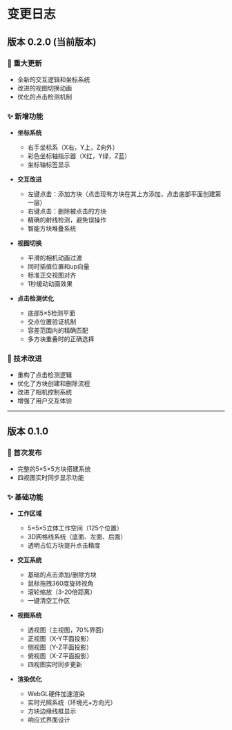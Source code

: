 # 变更日志

## 版本 0.2.0 (当前版本)

### 🚀 重大更新
- 全新的交互逻辑和坐标系统
- 改进的视图切换动画
- 优化的点击检测机制

### ✨ 新增功能
- **坐标系统**
  - 右手坐标系（X右，Y上，Z向外）
  - 彩色坐标轴指示器（X红，Y绿，Z蓝）
  - 坐标轴标签显示

- **交互改进**
  - 左键点击：添加方块（点击现有方块在其上方添加，点击底部平面创建第一层）
  - 右键点击：删除被点击的方块
  - 精确的射线检测，避免误操作
  - 智能方块堆叠系统

- **视图切换**
  - 平滑的相机动画过渡
  - 同时插值位置和up向量
  - 标准正交视图对齐
  - 1秒缓动动画效果

- **点击检测优化**
  - 底部5×5检测平面
  - 交点位置验证机制
  - 容差范围内的精确匹配
  - 多方块重叠时的正确选择

### 🔧 技术改进
- 重构了点击检测逻辑
- 优化了方块创建和删除流程
- 改进了相机控制系统
- 增强了用户交互体验

---

## 版本 0.1.0

### 🎉 首次发布
- 完整的5×5×5方块搭建系统
- 四视图实时同步显示功能

### ✨ 基础功能
- **工作区域**
  - 5×5×5立体工作空间（125个位置）
  - 3D网格线系统（底面、左面、后面）
  - 透明占位方块提升点击精度

- **交互系统**
  - 基础的点击添加/删除方块
  - 鼠标拖拽360度旋转视角
  - 滚轮缩放（3-20倍距离）
  - 一键清空工作区

- **视图系统**
  - 透视图（主视图，70%界面）
  - 正视图（X-Y平面投影）
  - 侧视图（Y-Z平面投影）
  - 俯视图（X-Z平面投影）
  - 四视图实时同步更新

- **渲染优化**
  - WebGL硬件加速渲染
  - 实时光照系统（环境光+方向光）
  - 方块边缘线框显示
  - 响应式界面设计